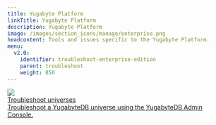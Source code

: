 ```yaml
---
title: Yugabyte Platform
linkTitle: Yugabyte Platform
description: Yugabyte Platform
image: /images/section_icons/manage/enterprise.png
headcontent: Tools and issues specific to the Yugabyte Platform.
menu:
  v2.0:
    identifier: troubleshoot-enterprise-edition
    parent: troubleshoot
    weight: 850
---
```

<div class="row">
  <div class="col-12 col-md-6 col-lg-12 col-xl-6">
    <a class="section-link icon-offset" href="universes">
      <div class="head">
        <img class="icon" src="/images/section_icons/troubleshoot/troubleshoot.png" aria-hidden="true" />
        <div class="title">Troubleshoot universes</div>
      </div>
      <div class="body">
        Troubleshoot a YugabyteDB universe using the YugabyteDB Admin Console.
      </div>
    </a>
  </div>
</div>
